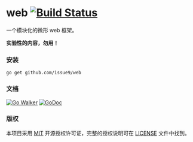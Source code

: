 web [![Build Status](https://travis-ci.org/issue9/web.svg?branch=master)](https://travis-ci.org/issue9/web)
======

一个模块化的微形 web 框架。

**实验性的内容，勿用！**


### 安装

```shell
go get github.com/issue9/web
```


### 文档

[![Go Walker](https://gowalker.org/api/v1/badge)](http://gowalker.org/github.com/issue9/web)
[![GoDoc](https://godoc.org/github.com/issue9/web?status.svg)](https://godoc.org/github.com/issue9/web)


### 版权

本项目采用 [MIT](https://opensource.org/licenses/MIT) 开源授权许可证，完整的授权说明可在 [LICENSE](LICENSE) 文件中找到。
